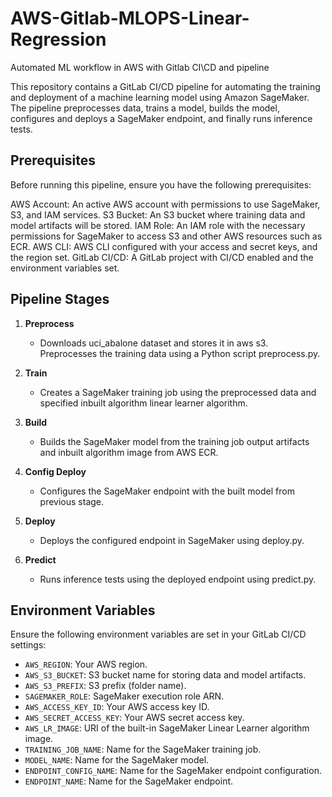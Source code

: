 # AWS-Gitlab-MLOPS-Linear-Regression
Automated ML workflow in AWS with Gitlab CI\CD and pipeline

This repository contains a GitLab CI/CD pipeline for automating the training and deployment of a machine learning model using Amazon SageMaker. The pipeline preprocesses data, trains a model, builds the model, configures and deploys a SageMaker endpoint, and finally runs inference tests.

## Prerequisites
Before running this pipeline, ensure you have the following prerequisites:

AWS Account: An active AWS account with permissions to use SageMaker, S3, and IAM services.
S3 Bucket: An S3 bucket where training data and model artifacts will be stored.
IAM Role: An IAM role with the necessary permissions for SageMaker to access S3 and other AWS resources such as ECR.
AWS CLI: AWS CLI configured with your access and secret keys, and the region set.
GitLab CI/CD: A GitLab project with CI/CD enabled and the environment variables set.

## Pipeline Stages

1. **Preprocess**
    - Downloads uci_abalone dataset and stores it in aws s3. Preprocesses the training data using a Python script preprocess.py.
    
2. **Train**
    - Creates a SageMaker training job using the preprocessed data and specified inbuilt algorithm linear learner algorithm.
    
3. **Build**
    - Builds the SageMaker model from the training job output artifacts and inbuilt algorithm image from AWS ECR.
    
4. **Config Deploy**
    - Configures the SageMaker endpoint with the built model from previous stage.
    
5. **Deploy**
    - Deploys the configured endpoint in SageMaker using deploy.py.
    
6. **Predict**
    - Runs inference tests using the deployed endpoint using predict.py.

## Environment Variables

Ensure the following environment variables are set in your GitLab CI/CD settings:

- `AWS_REGION`: Your AWS region.
- `AWS_S3_BUCKET`: S3 bucket name for storing data and model artifacts.
- `AWS_S3_PREFIX`: S3 prefix (folder name).
- `SAGEMAKER_ROLE`: SageMaker execution role ARN.
- `AWS_ACCESS_KEY_ID`: Your AWS access key ID.
- `AWS_SECRET_ACCESS_KEY`: Your AWS secret access key.
- `AWS_LR_IMAGE`: URI of the built-in SageMaker Linear Learner algorithm image.
- `TRAINING_JOB_NAME`: Name for the SageMaker training job.
- `MODEL_NAME`: Name for the SageMaker model.
- `ENDPOINT_CONFIG_NAME`: Name for the SageMaker endpoint configuration.
- `ENDPOINT_NAME`: Name for the SageMaker endpoint.
